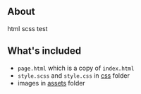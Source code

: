 ## About

html scss test 


## What's included

- `page.html` which is a copy of `index.html`
- `style.scss` and `style.css` in [css](./css) folder
- images in [assets](./assets) folder



